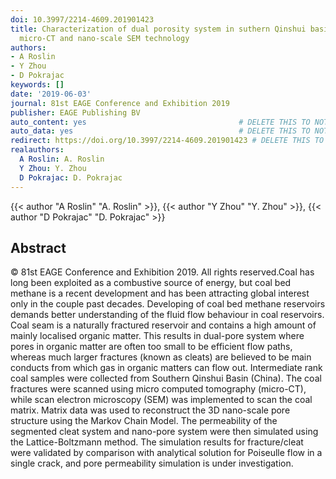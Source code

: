 ```yaml
---
doi: 10.3997/2214-4609.201901423
title: Characterization of dual porosity system in suthern Qinshui basin coal with
  micro-CT and nano-scale SEM technology
authors:
- A Roslin
- Y Zhou
- D Pokrajac
keywords: []
date: '2019-06-03'
journal: 81st EAGE Conference and Exhibition 2019
publisher: EAGE Publishing BV
auto_content: yes                                  # DELETE THIS TO NOT AUTO GENERATE CONTENT
auto_data: yes                                     # DELETE THIS TO NOT AUTO GENERATE METADATA
redirect: https://doi.org/10.3997/2214-4609.201901423 # DELETE THIS TO NOT REDIRECT
realauthors:
  A Roslin: A. Roslin
  Y Zhou: Y. Zhou
  D Pokrajac: D. Pokrajac
---
```

{{< author "A Roslin" "A. Roslin" >}}, {{< author "Y Zhou" "Y. Zhou" >}}, {{< author "D Pokrajac" "D. Pokrajac" >}}

## Abstract
© 81st EAGE Conference and Exhibition 2019. All rights reserved.Coal has long been exploited as a combustive source of energy, but coal bed methane is a recent development and has been attracting global interest only in the couple past decades. Developing of coal bed methane reservoirs demands better understanding of the fluid flow behaviour in coal reservoirs. Coal seam is a naturally fractured reservoir and contains a high amount of mainly localised organic matter. This results in dual-pore system where pores in organic matter are often too small to be efficient flow paths, whereas much larger fractures (known as cleats) are believed to be main conducts from which gas in organic matters can flow out. Intermediate rank coal samples were collected from Southern Qinshui Basin (China). The coal fractures were scanned using micro computed tomography (micro-CT), while scan electron microscopy (SEM) was implemented to scan the coal matrix. Matrix data was used to reconstruct the 3D nano-scale pore structure using the Markov Chain Model. The permeability of the segmented cleat system and nano-pore system were then simulated using the Lattice-Boltzmann method. The simulation results for fracture/cleat were validated by comparison with analytical solution for Poiseulle flow in a single crack, and pore permeability simulation is under investigation.
